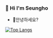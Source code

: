 ### 👏 Hi I'm Seungho
- 🌱안녕하세요?

[![Top Langs](https://github-readme-stats.vercel.app/api/top-langs/?username=seunghowhite&layout=compact)](https://github.com/seunghowhite/github-readme-stats)
<!--
**seunghowhite/seunghowhite** is a ✨ _special_ ✨ repository because its `README.md` (this file) appears on your GitHub profile.

Here are some ideas to get you started:

- 🔭 I’m currently working on ...
- 🌱 I’m currently learning ...
- 👯 I’m looking to collaborate on ...
- 🤔 I’m looking for help with ...
- 💬 Ask me about ...
- 📫 How to reach me: ...
- 😄 Pronouns: ...
- ⚡ Fun fact: ...
-->
